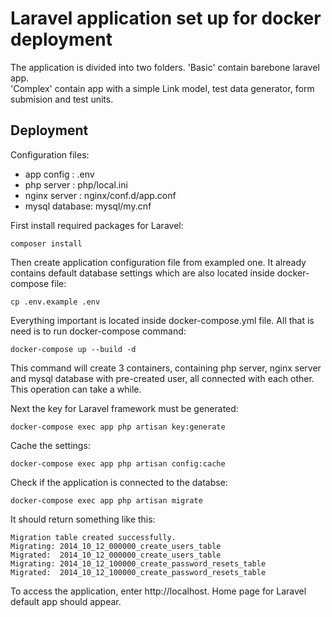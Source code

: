 # Laravel application set up for docker deployment

The application is divided into two folders. 'Basic' contain barebone laravel app.  
'Complex' contain app with a simple Link model, test data generator, form submision and test units.  
## Deployment

Configuration files:
- app config : .env
- php server : php/local.ini
- nginx server : nginx/conf.d/app.conf
- mysql database: mysql/my.cnf

First install required packages for Laravel:
```
composer install
```
Then create application configuration file from exampled one. It already contains default database settings which are also located inside docker-compose file:
```
cp .env.example .env
``` 

Everything important is located inside docker-compose.yml file. 
All that is need is to run docker-compose command:

```
docker-compose up --build -d
```

This command will create 3 containers, containing php server, nginx server and mysql database with pre-created user, all connected with each other. This operation can take a while.   

Next the key for Laravel framework must be generated:
```
docker-compose exec app php artisan key:generate
```

Cache the settings:
```
docker-compose exec app php artisan config:cache
```

Check if the application is connected to the databse:
```
docker-compose exec app php artisan migrate
```
It should return something like this:
```
Migration table created successfully.
Migrating: 2014_10_12_000000_create_users_table
Migrated:  2014_10_12_000000_create_users_table
Migrating: 2014_10_12_100000_create_password_resets_table
Migrated:  2014_10_12_100000_create_password_resets_table
```

To access the application, enter http://localhost. Home page for Laravel default app should appear. 


 
